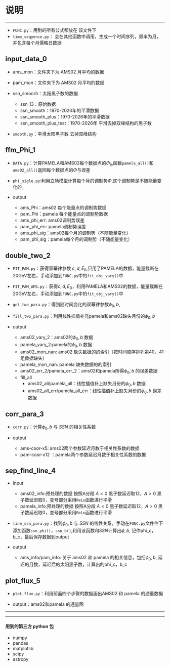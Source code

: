 # 说明

----

+ `FUNC.py`：用到的所有公式都放在 该文件下
+ `time_seqyence.py`： 会在其他函数中调用，生成一个时间序列，频率为月，并包含每个月儒略日数据

## input_data_0

+ ams_mon：文件夹下为 AMS02 月平均的数据

+ pam_mon：文件夹下为 AMS02 月平均的数据

+ ssn_smoorh：太阳黑子数的数据
  + ssn_13：原始数据
  + ssn_smooth：1970-2020年的平滑数据
  + ssn_smooth_plus：1970-2026年的平滑数据
  + ssn_smooth_plus_test：1970-2026年 平滑去掉双峰结构的黑子数

+ `smooth.py`：平滑太阳黑子数 去掉双峰结构

## ffm_Phi_1

+ `DATA.py`：计算PAMELA和AMS02每个数据点的$\Phi_{ij}$,函数`pamela_all()`和`ams02_all()`返回每个数据点的$\Phi$与误差

+ `phi_sigle.py`:利用立场模型计算每个月的调制势$\Phi$,这个调制势是不随能量变化的。
+ output
  + ams_Phi：ams02 每个能量点的调制势数据
  + pam_Phi：pamela 每个能量点的调制势数据
  + ams_phi_err: ams02调制势误差
  + pam_phi_err: pamela调制势误差
  + ams_phi_sig：ams02每个月的调制势（不随能量变化）
  + pam_phi_sig：pamela每个月的调制势（不随能量变化）

## double_two_2

+ `FIT_PAM.py`：获得双幂律参数 $c,d,E_{0}$,只用了PAMELA的数据，能量截断在20GeV左右，手动添加到`FUNC.py`中的`fit_obj_vary()`中
+ `FIT_PAM_AMS.py`：获得$c,d,E_{0}$，利用PAMELA和AMS02的数据，能量截断在20GeV左右，手动添加到`FUNC.py`中的`fit_obj_vary()`中
+ `get_two_para.py`：得到随时间变化的双幂律参数$\phi_{0}, b$,

+ `fill_two_para.py`：利用线性插值补充pamela和ams02缺失月份的$\phi_{0},b$

+ output
  + ams02_vary_2：ams02的$\phi_{0},b$ 数据
  + pamela_vary_2:pamela的$\phi_{0},b$ 数据
  + ams02_mon_nan: ams02 缺失数据的的索引（按时间顺序排列第40，41组数据缺失）
  + pamela_mon_nan: pamela 缺失数据的的索引
  + ams02_err_2/pamela_err_2：ams02和pamela所得$\phi_{0},b$ 的误差数据
  + fill_all
    + ams02_all/pamela_all：线性插值补上缺失月份的$\phi_{0},b$ 数据
    + ams02_all_err/pamela_all_err：线性插值补上缺失月份的$\phi_{0},b$ 误差数据

## corr_para_3

+ `corr.py`：计算$\phi_{0},b$ 与 $SSN$ 的相关性系数

+ output
  + ams-coor-x5: ams02两个参数延迟月数于相关性系数的数据
  + pam-coor-x12 ：pamela两个参数延迟月数于相关性系数的数据

## sep_find_line_4

+ input
  + ams02_info:预处理的数据 按照A分段 $A<0$ 黑子数延迟取12，$A>0$ 黑子数延迟取0，变号部分采用`ReLu`函数进行平滑
  + pamela_info:预处理的数据 按照A分段 $A<0$ 黑子数延迟取12，$A>0$ 黑子数延迟取0，变号部分采用`ReLu`函数进行平滑

+ `line_ssn_para.py`：找到$\phi_{0},b$ 与 $SSN$ 的线性关系，手动在`FUNC.py`文件件下添加函数`ssn_phi()`，`ssn_b()`,利用该函数和$SSN$计算出$\phi,b$, 记作phi_c，b_c，最后保存数据到output
+ output
  + ams_info/pam_info: 关于 ams02 和 pamela 的相关信息，包括$\phi_{0},b$, 延迟的月数，延迟后的太阳黑子数，计算出的phi_c，b_c

## plot_flux_5

+ `plot_flux.py`：利用前面四个步骤的数据画出AMS02 和 pamela 的通量数据

+ output：ams02和pamela 的通量图

------------------

-------------

#### 用到的第三方 python 包

- numpy
- pandas
- matplotlib
- scipy
- astropy